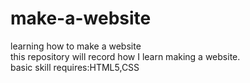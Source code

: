 # make-a-website
learning how to make a website  
this repository will record how I learn making a website.  
basic skill requires:HTML5,CSS  

